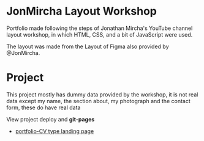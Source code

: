 # JonMircha Layout Workshop

Portfolio made following the steps of Jonathan Mircha's YouTube channel layout workshop, in which HTML, CSS, and a bit of JavaScript were used.

The layout was made from the Layout of Figma also provided by @JonMircha.

# Project

This project mostly has dummy data provided by the workshop, it is not real data except my name, the section about, my photograph and the contact form, these do have real data

View project deploy and __git-pages__

- [portfolio-CV type landing page](https://klich1984.github.io/Taller-Maquetacion-JM/portafolio-cv)
